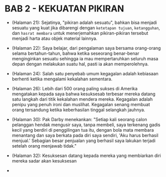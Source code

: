 # BAB 2 - KEKUATAN PIKIRAN
- (Halaman 21): Sejatinya, "pikiran adalah sesuatu", bahkan bisa menjadi sesuatu yang kuat jika dibarengi dengan ``ketetapan tujuan``, ``ketangguhan``, dan ``hasrat membara`` untuk menerjemahkan pikiran-pikiran tersebut menjadi harta atau objek material lainnya.

- (Halaman 22): Saya belajar, dari pengalaman saya bersama orang-orang selama bertahun-tahun, bahwa ketika seseorang benar-benar menginginkan sesuatu sehingga ia mau mempertaruhkan seluruh masa depan dengan melakukan suatu hal, pasti ia akan memperolehnya.

- (Halaman 24): Salah satu penyebab umum kegagalan adalah kebiasaan berhenti ketika mengalami kekalahan sementara.

- (Halaman 26): Lebih dari 500 orang paling sukses di Amerika mengatakan kepada saya bahwa kesuksesab terbesar mereka datang satu langkah dari titik kekalahan mendera mereka. Kegagalan adalah penipu yang penuh ironi dan muslihat. Kegagalan senang membuat orang tersandung ketika keberhasilan tinggal selangkah jauhnya.

- (Halaman 30): Pak Darby menekankan: "Setiap kali seorang calon pelanggan hendak mengusir saya, tanpa membeli, saya terkenang gadis kecil yang berdiri di penggilingan tua itu, dengan bola mata membara menantang dan saya berkata pada diri saya sendiri, 'Aku harus berhasil menjual.' Sebagian besar penjualan yang berhasil saya lakukan terjadi setelah orang menjawab tidak."

- (Halaman 32): Kesuksesan datang kepada mereka yang membiarkan diri mereka sadar akan kesuksesan

- 
